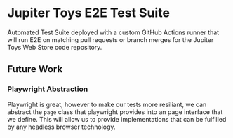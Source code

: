 # Jupiter Toys E2E Test Suite
Automated Test Suite deployed with a custom GitHub Actions runner that will run E2E on matching pull requests or branch merges for the Jupiter Toys Web Store code repository.

## Future Work
### Playwright Abstraction
Playwright is great, however to make our tests more resiliant, we can abstract the `page` class that playwright provides into an page interface that we define. This will allow us to provide implementations that can be fulfilled by any headless browser technology.

